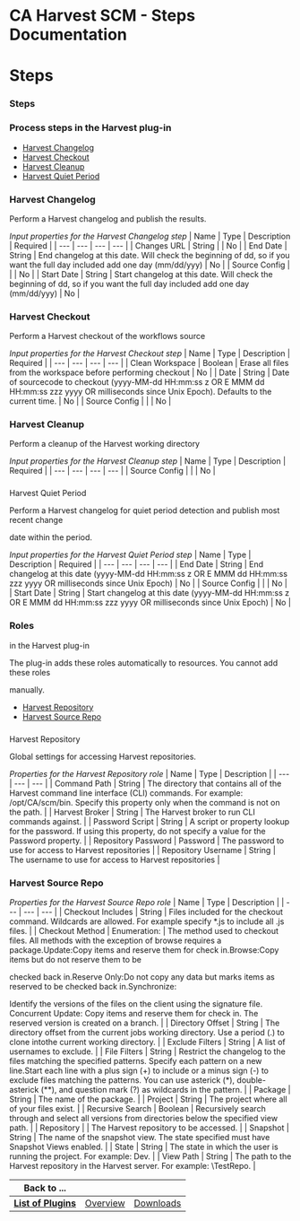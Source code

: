 
CA Harvest SCM - Steps Documentation
====================================

# Steps




### Steps




 



### Process steps in the Harvest plug-in


* [Harvest Changelog](#harvest_changelog)
* [Harvest 
Checkout](#harvest_checkout)
* [Harvest Cleanup](#harvest_cleanup)
* [Harvest Quiet Period](#harvest_quiet_period)





### Harvest Changelog


Perform a Harvest changelog and publish the results.




*Input properties for the Harvest 
Changelog step*  | Name | Type | Description | Required |
| --- | --- | --- | --- |
| Changes URL | String |  | No |
| 
End Date | String | End changelog at this date. Will check the beginning of
dd, so if you want the full day included add
 one day (mm/dd/yyy) | No |
| Source Config |  |  | No |
| Start Date | String | Start changelog at this date. Will 
check the beginning
of dd, so if you want the full day included add one day (mm/dd/yyy) | No |


### Harvest Checkout



Perform a Harvest checkout of the workflows source




*Input properties for the Harvest Checkout step*  | Name | Type |
 Description | Required |
| --- | --- | --- | --- |
| Clean Workspace | Boolean | Erase all files from the workspace 
before performing checkout | No |
| Date | String | Date of sourcecode to checkout (yyyy-MM-dd HH:mm:ss z OR
E MMM dd 
HH:mm:ss zzz yyyy OR milliseconds since Unix Epoch). Defaults to the current
time. | No |
| Source Config |  |  | No |



### Harvest Cleanup


Perform a cleanup of the Harvest working directory




*Input properties for the Harvest 
Cleanup step*  | Name | Type | Description | Required |
| --- | --- | --- | --- |
| Source Config |  |  | No |


### 
Harvest Quiet Period


Perform a Harvest changelog for quiet period detection and publish most recent change  

date 
within the period.





*Input properties for the Harvest Quiet Period step*  | Name | Type | Description | Required |
|
 --- | --- | --- | --- |
| End Date | String | End changelog at this date (yyyy-MM-dd HH:mm:ss z OR
E MMM dd HH:mm:ss 
zzz yyyy OR milliseconds since Unix Epoch) | No |
| Source Config |  |  | No |
| Start Date | String | Start changelog 
at this date (yyyy-MM-dd HH:mm:ss z OR
E MMM dd HH:mm:ss zzz yyyy OR milliseconds since Unix Epoch) | No |




### Roles
 in the Harvest plug-in


The plug-in adds these roles automatically to resources. You cannot add these roles  


manually.



* [Harvest Repository](#harvest_repository_role)
* [Harvest Source Repo](#harvest_source_repo_role)



### 
Harvest Repository


Global settings for accessing Harvest repositories.




*Properties for the Harvest Repository 
role*  | Name | Type | Description |
| --- | --- | --- |
| Command Path | String | The directory that contains all of 
the Harvest command line interface (CLI) commands.
For example: /opt/CA/scm/bin. Specify this property only when
the 
command is not on the path. |
| Harvest Broker | String | The Harvest broker to run CLI commands against. |
| Password 
Script | String | A script or property lookup for the password. If using this property, do not specify
a value for the 
Password property. |
| Repository Password | Password | The password to use for access to Harvest repositories |
| 
Repository Username | String | The username to use for access to Harvest repositories |


### Harvest Source Repo





*Properties for the Harvest Source Repo role*  | Name | Type | Description |
| --- | --- | --- |
| Checkout Includes | 
String | Files included for the checkout command. Wildcards are allowed. For example specify
*.js to include all .js 
files. |
| Checkout Method | Enumeration:
 | The method used to checkout files. All methods with the exception of browse
 requires
a package.Update:Copy items and reserve them for check
in.Browse:Copy items but do not reserve them to be

checked back in.Reserve Only:Do not copy any data but
marks items as reserved to be checked back in.Synchronize:

Identify the versions of the files on the client using the signature file.
Concurrent Update: Copy items and reserve 
them for check in. The reserved version
is created on a branch. |
| Directory Offset | String | The directory offset 
from the current jobs working directory. Use a period (.) to
clone intothe current working directory. |
| Exclude 
Filters | String | A list of usernames to exclude. |
| File Filters | String | Restrict the changelog to the files 
matching the specified patterns. Specify each
pattern on a new line.Start each line with a plus sign
(+) to include or a
 minus sign (-) to exclude files matching the patterns.
You can use asterick (*), double-asterick (**), and question 
mark (?) as wildcards
in the pattern. |
| Package | String | The name of the package. |
| Project | String | The project
 where all of your files exist. |
| Recursive Search | Boolean | Recursively search through and select all versions from
 directories below the specified
view path. |
| Repository |  | The Harvest repository to be accessed. |
| Snapshot | 
String | The name of the snapshot view. The state specified must have Snapshot Views enabled. |
| State | String | The 
state in which the user is running the project. For example: Dev. |
| View Path | String | The path to the Harvest 
repository in the Harvest server. For example: \TestRepo. |





|Back to ...|||
| :---: | :---: | :---: |
|[**List of Plugins**](../../index.md)|[Overview](./overview.md)|[Downloads](./downloads.md)|

